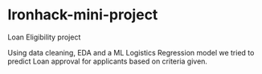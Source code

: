# Ironhack-mini-project
Loan Eligibility project

Using data cleaning, EDA and a ML Logistics Regression model we tried to predict Loan approval for applicants based on criteria given. 